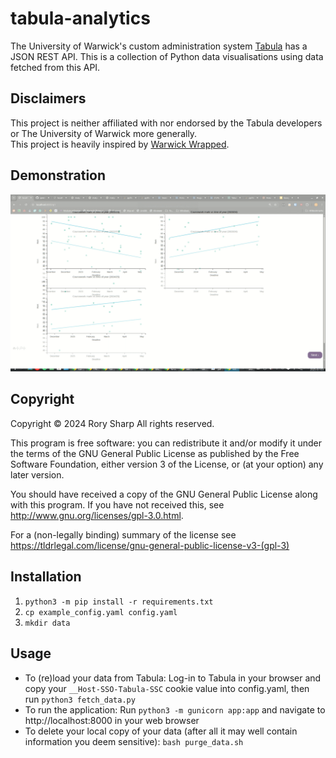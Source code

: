 # tabula-analytics
The University of Warwick's custom administration system [Tabula](https://warwick.ac.uk/services/its/servicessupport/web/tabula/) has a JSON REST API. This is a collection of Python data visualisations using data fetched from this API.

## Disclaimers
This project is neither affiliated with nor endorsed by the Tabula developers or The University of Warwick more generally.  
This project is heavily inspired by [Warwick Wrapped](https://github.com/efbicief/warwick-wrapped).

## Demonstration
![Demonstration](screenshots/demo.gif?raw=True)

## Copyright
Copyright © 2024  Rory Sharp All rights reserved.

This program is free software: you can redistribute it and/or modify
it under the terms of the GNU General Public License as published by
the Free Software Foundation, either version 3 of the License, or
(at your option) any later version.

You should have received a copy of the GNU General Public License
along with this program.  If you have not received this, see <http://www.gnu.org/licenses/gpl-3.0.html>.

For a (non-legally binding) summary of the license see https://tldrlegal.com/license/gnu-general-public-license-v3-(gpl-3)

## Installation
1. `python3 -m pip install -r requirements.txt`
2. `cp example_config.yaml config.yaml`
3. `mkdir data`

## Usage
* To (re)load your data from Tabula: Log-in to Tabula in your browser and copy your `__Host-SSO-Tabula-SSC` cookie value into config.yaml, then run `python3 fetch_data.py`
* To run the application: Run `python3 -m gunicorn app:app` and navigate to http://localhost:8000 in your web browser
* To delete your local copy of your data (after all it may well contain information you deem sensitive): `bash purge_data.sh`
